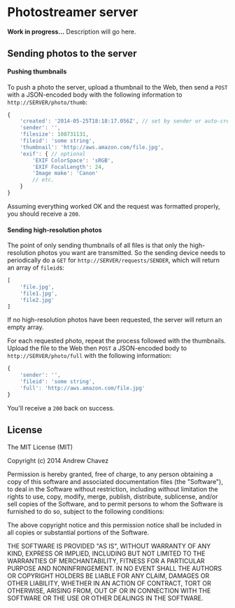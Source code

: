 # Photostreamer server

**Work in progress...** Description will go here.

## Sending photos to the server

#### Pushing thumbnails

To push a photo the server, upload a thumbnail to the Web, then send a `POST` with a JSON-encoded body with the following information to `http://SERVER/photo/thumb`:

```javascript
{
	'created': '2014-05-25T18:18:17.056Z', // set by sender or auto-created
	'sender': '',
	'filesize': 108731131,
	'fileid': 'some string',
	'thumbnail': 'http://aws.amazon.com/file.jpg',
	'exif': { // optional
		'EXIF ColorSpace': 'sRGB',
		'EXIF FocalLength': 24,
		'Image make': 'Canon'
		// etc.
	}
}
```

Assuming everything worked OK and the request was formatted properly, you should receive a `200`.

#### Sending high-resolution photos

The point of only sending thumbnails of all files is that only the high-resolution photos you want are transmitted. So the sending device needs to periodically do a `GET` for `http://SERVER/requests/SENDER`, which will return an array of `fileid`s:

```javascript
[
	'file.jpg',
	'file1.jpg',
	'file2.jpg'
]
```
If no high-resolution photos have been requested, the server will return an empty array.

For each requested photo, repeat the process followed with the thumbnails. Upload the file to the Web then `POST` a JSON-encoded body to `http://SERVER/photo/full` with the following information:

```javascript
{
	'sender': '',
	'fileid': 'some string',
	'full': 'http://aws.amazon.com/file.jpg'
}
```

You'll receive a `200` back on success.

## License

The MIT License (MIT)

Copyright (c) 2014 Andrew Chavez

Permission is hereby granted, free of charge, to any person obtaining a copy
of this software and associated documentation files (the "Software"), to deal
in the Software without restriction, including without limitation the rights
to use, copy, modify, merge, publish, distribute, sublicense, and/or sell
copies of the Software, and to permit persons to whom the Software is
furnished to do so, subject to the following conditions:

The above copyright notice and this permission notice shall be included in all
copies or substantial portions of the Software.

THE SOFTWARE IS PROVIDED "AS IS", WITHOUT WARRANTY OF ANY KIND, EXPRESS OR
IMPLIED, INCLUDING BUT NOT LIMITED TO THE WARRANTIES OF MERCHANTABILITY,
FITNESS FOR A PARTICULAR PURPOSE AND NONINFRINGEMENT. IN NO EVENT SHALL THE
AUTHORS OR COPYRIGHT HOLDERS BE LIABLE FOR ANY CLAIM, DAMAGES OR OTHER
LIABILITY, WHETHER IN AN ACTION OF CONTRACT, TORT OR OTHERWISE, ARISING FROM,
OUT OF OR IN CONNECTION WITH THE SOFTWARE OR THE USE OR OTHER DEALINGS IN THE
SOFTWARE.